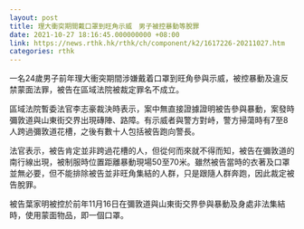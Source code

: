 ```yaml
---
layout: post
title: 理大衝突期間戴口罩到旺角示威　男子被控暴動等脫罪
date: 2021-10-27 18:16:45.000000000 +08:00
link: https://news.rthk.hk/rthk/ch/component/k2/1617226-20211027.htm
categories: rthk
---
```


一名24歲男子前年理大衝突期間涉嫌戴着口罩到旺角參與示威，被控暴動及違反禁蒙面法罪，被告在區域法院被裁定罪名不成立。

區域法院暫委法官李志豪裁決時表示，案中無直接證據證明被告參與暴動，案發時彌敦道與山東街交界出現磚陣、路障。有示威者與警方對峙，警方掃蕩時有7至8人跨過彌敦道花槽，之後有數十人包括被告跑向警長。

法官表示，被告肯定並非跨過花槽的人，但從何而來就不得而知，被告在彌敦道的南行線出現，被制服時位置距離暴動現場50至70米。雖然被告當時的衣著及口罩並無必要，但不能排除被告並非旺角集結的人群，只是跟隨人群奔跑，因此裁定被告脫罪。

被告葉家明被控於前年11月16日在彌敦道與山東街交界參與暴動及身處非法集結時，使用蒙面物品，即一個口罩。
